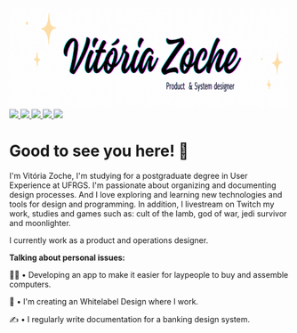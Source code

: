 <img height="180em" src="Vitória.gif">

<div style="display:inline_block">
   <a href="https://twitter.com/vitoriazzp" target="_blank">
      <img src="https://img.shields.io/badge/Twitter-1DA1F2?style=for-the-badge&logo=twitter&logoColor=white">
   </a>
  <a href="https://twitch.tv/vitoriazzp" target="_blank">
      <img src="https://img.shields.io/badge/Twitch-%239146FF.svg?style=for-the-badge&logo=Twitch&logoColor=white">
   </a>
  
   <a href="https://dev.to/vitoriazzp" target="_blank">
      <img src="https://img.shields.io/badge/dev.to-0A0A0A?style=for-the-badge&logo=dev.to&logoColor=white">
   </a>
   <a href="https://linkedin.com/in/vitoriazzp" target="_blank">
      <img src="https://img.shields.io/badge/LinkedIn-0077B5?style=for-the-badge&logo=linkedin&logoColor=white">
   </a>
   <a href="https://www.figma.com/@vitoriazzp" target="_blank">
      <img src="https://img.shields.io/badge/figma-%23F24E1E.svg?style=for-the-badge&logo=figma&logoColor=white">
   </a>
</div>

# Good to see you here! 👋
 
I'm Vitória Zoche, I'm studying for a postgraduate degree in User Experience at UFRGS. I'm passionate about organizing and documenting design processes. And I love exploring and learning new technologies and tools for design and programming. In addition, I livestream on Twitch my work, studies and games such as: cult of the lamb, god of war, jedi survivor and moonlighter.

I currently work as a product and operations designer.

**Talking about personal issues:**

👩‍💻 • Developing an app to make it easier for laypeople to buy and assemble computers.

🧩 • I'm creating an Whitelabel Design where I work.

✍ • I regularly write documentation for a banking design system.

